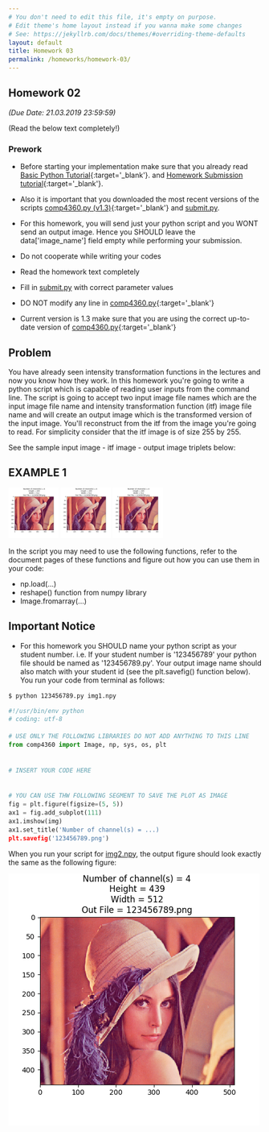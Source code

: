```yaml
---
# You don't need to edit this file, it's empty on purpose.
# Edit theme's home layout instead if you wanna make some changes
# See: https://jekyllrb.com/docs/themes/#overriding-theme-defaults
layout: default
title: Homework 03
permalink: /homeworks/homework-03/
---
```


## **Homework 02**

 _(Due Date: 21.03.2019 23:59:59)_

(Read the below text completely!)

### Prework

- Before starting your implementation make sure that you already read [Basic Python Tutorial](/tutorials/basic-python-tutorial/){:target='_blank'}. 
and [Homework Submission tutorial](/tutorials/homework-submission-tutorial/){:target='_blank'}. 

- Also it is important that you downloaded the most recent versions of the scripts  [comp4360.py (v1.3)](/homeworks/comp4360.py){:target='_blank'}  and [submit.py](/homeworks/submit.py).

- For this homework, you will send just your python script and you WONT send an output image. Hence you SHOULD leave the data['image_name'] field empty while performing your submission.

- Do not cooperate while writing your codes
- Read the homework text completely
- Fill in [submit.py](/homeworks/submit.py) with correct parameter values
- DO NOT modify any line in [comp4360.py](/homeworks/comp4360.py){:target='_blank'} 
- Current version is 1.3 make sure that you are using the correct up-to-date version of [comp4360.py](/homeworks/comp4360.py){:target='_blank'}


## Problem

You have already seen intensity transformation functions in the lectures and now you know how they work. In this homework you're going to write a python script which is capable of reading user inputs from the command line. The script is going to accept two input image file names which are the input image file name and intensity transformation function (itf) image file name and will create an output image which is the transformed version of the input image. You'll reconstruct from the itf from the image you're going to read. For simplicity consider that the itf image is of size 255 by 255.

See the sample input image - itf image - output image triplets below:

## EXAMPLE 1

<p float="left">
  <img src="/homeworks/123456789.png" width="100" />
  <img src="/homeworks/123456789.png" width="100" />
  <img src="/homeworks/123456789.png" width="100" />
</p>


In the script you may need to use the following functions, refer to the document pages of these functions and figure out how you can use them in your code:

- np.load(...)
- reshape() function from numpy library
- Image.fromarray(...)


## Important Notice

- For this homework you SHOULD name your python script as your student number. i.e. If your student number is '123456789' your python file should be named as '123456789.py'. Your output image name should also match with your student id (see the plt.savefig() function below). You run your code from terminal as follows:

```console
$ python 123456789.py img1.npy
```

```python
#!/usr/bin/env python
# coding: utf-8

# USE ONLY THE FOLLOWING LIBRARIES DO NOT ADD ANYTHING TO THIS LINE
from comp4360 import Image, np, sys, os, plt


# INSERT YOUR CODE HERE


# YOU CAN USE THW FOLLOWING SEGMENT TO SAVE THE PLOT AS IMAGE
fig = plt.figure(figsize=(5, 5))
ax1 = fig.add_subplot(111)
ax1.imshow(img)
ax1.set_title('Number of channel(s) = ...)
plt.savefig('123456789.png')
```

When you run your script for [img2.npy](/homeworks/img2.npy), the output figure should look exactly the same as the following figure:

 <div class='fig figcenter'>
  <img src='/homeworks/123456789.png'>
</div>